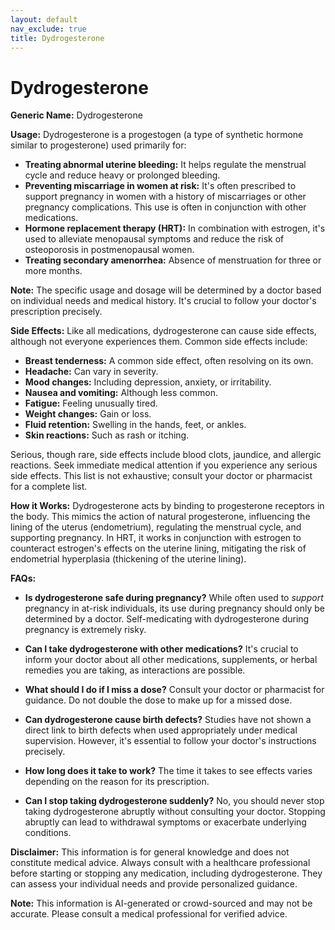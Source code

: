 ```yaml
---
layout: default
nav_exclude: true
title: Dydrogesterone
---
```


# Dydrogesterone

**Generic Name:** Dydrogesterone

**Usage:** Dydrogesterone is a progestogen (a type of synthetic hormone similar to progesterone) used primarily for:

* **Treating abnormal uterine bleeding:** It helps regulate the menstrual cycle and reduce heavy or prolonged bleeding.
* **Preventing miscarriage in women at risk:**  It's often prescribed to support pregnancy in women with a history of miscarriages or other pregnancy complications.  This use is often in conjunction with other medications.
* **Hormone replacement therapy (HRT):** In combination with estrogen, it's used to alleviate menopausal symptoms and reduce the risk of osteoporosis in postmenopausal women.
* **Treating secondary amenorrhea:** Absence of menstruation for three or more months.

**Note:** The specific usage and dosage will be determined by a doctor based on individual needs and medical history.  It's crucial to follow your doctor's prescription precisely.

**Side Effects:**  Like all medications, dydrogesterone can cause side effects, although not everyone experiences them. Common side effects include:

* **Breast tenderness:** A common side effect, often resolving on its own.
* **Headache:** Can vary in severity.
* **Mood changes:**  Including depression, anxiety, or irritability.
* **Nausea and vomiting:** Although less common.
* **Fatigue:** Feeling unusually tired.
* **Weight changes:**  Gain or loss.
* **Fluid retention:** Swelling in the hands, feet, or ankles.
* **Skin reactions:** Such as rash or itching.

Serious, though rare, side effects include blood clots, jaundice, and allergic reactions.  Seek immediate medical attention if you experience any serious side effects.  This list is not exhaustive; consult your doctor or pharmacist for a complete list.


**How it Works:** Dydrogesterone acts by binding to progesterone receptors in the body. This mimics the action of natural progesterone, influencing the lining of the uterus (endometrium), regulating the menstrual cycle, and supporting pregnancy.  In HRT, it works in conjunction with estrogen to counteract estrogen's effects on the uterine lining, mitigating the risk of endometrial hyperplasia (thickening of the uterine lining).


**FAQs:**

* **Is dydrogesterone safe during pregnancy?** While often used to *support* pregnancy in at-risk individuals, its use during pregnancy should only be determined by a doctor.  Self-medicating with dydrogesterone during pregnancy is extremely risky.

* **Can I take dydrogesterone with other medications?**  It's crucial to inform your doctor about all other medications, supplements, or herbal remedies you are taking, as interactions are possible.

* **What should I do if I miss a dose?** Consult your doctor or pharmacist for guidance.  Do not double the dose to make up for a missed dose.

* **Can dydrogesterone cause birth defects?**  Studies have not shown a direct link to birth defects when used appropriately under medical supervision. However, it's essential to follow your doctor's instructions precisely.

* **How long does it take to work?** The time it takes to see effects varies depending on the reason for its prescription.

* **Can I stop taking dydrogesterone suddenly?**  No, you should never stop taking dydrogesterone abruptly without consulting your doctor.  Stopping abruptly can lead to withdrawal symptoms or exacerbate underlying conditions.

**Disclaimer:** This information is for general knowledge and does not constitute medical advice.  Always consult with a healthcare professional before starting or stopping any medication, including dydrogesterone.  They can assess your individual needs and provide personalized guidance.


**Note:** This information is AI-generated or crowd-sourced and may not be accurate. Please consult a medical professional for verified advice.